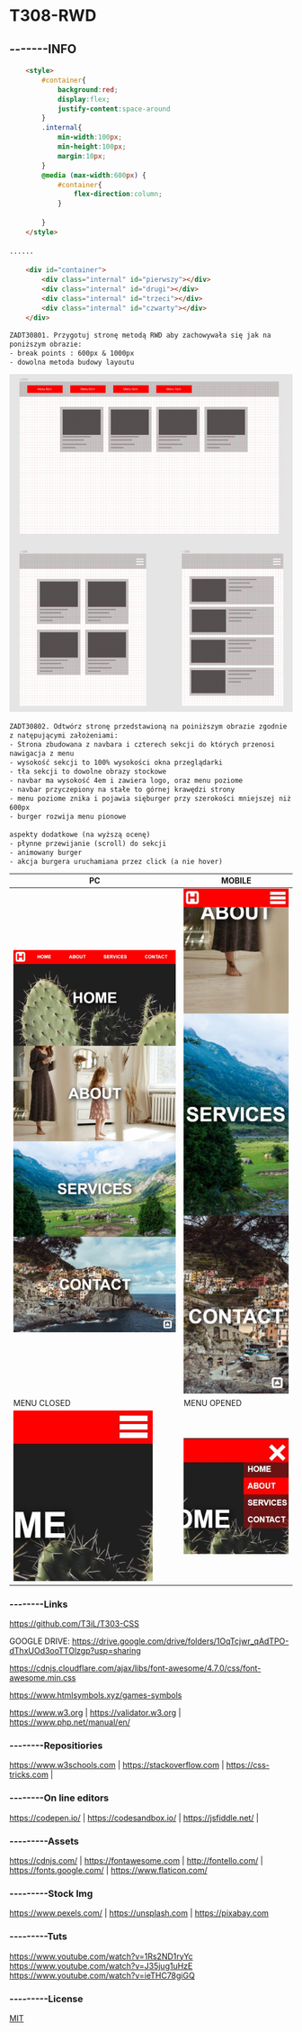 # T308-RWD

## -------INFO

```html
    <style>
        #container{
            background:red;
            display:flex;
            justify-content:space-around
        }
        .internal{
            min-width:100px;
            min-height:100px;
            margin:10px;
        }
        @media (max-width:600px) {
            #container{
                flex-direction:column;
            }
                       
        }
    </style>

......

    <div id="container">
        <div class="internal" id="pierwszy"></div>
        <div class="internal" id="drugi"></div>
        <div class="internal" id="trzeci"></div>
        <div class="internal" id="czwarty"></div>
    </div>
```

```
ZADT30801. Przygotuj stronę metodą RWD aby zachowywała się jak na poniższym obrazie:
- break points : 600px & 1000px
- dowolna metoda budowy layoutu
```

![ZADT308101](ZADT30801-RWD_.JPG)


```
ZADT30802. Odtwórz stronę przedstawioną na poiniższym obrazie zgodnie z natępującymi założeniami:
- Strona zbudowana z navbara i czterech sekcji do których przenosi nawigacja z menu
- wysokość sekcji to 100% wysokości okna przeglądarki
- tła sekcji to dowolne obrazy stockowe
- navbar ma wysokość 4em i zawiera logo, oraz menu poziome
- navbar przyczepiony na stałe to górnej krawędzi strony
- menu poziome znika i pojawia sięburger przy szerokości mniejszej niż 600px
- burger rozwija menu pionowe

aspekty dodatkowe (na wyższą ocenę)
- płynne przewijanie (scroll) do sekcji
- animowany burger
- akcja burgera uruchamiana przez click (a nie hover) 
```

PC|MOBILE
--------------------|-----------------
![RWD_1](RWD_01.JPG)|![RWD_6](RWD_06.JPG) 
MENU CLOSED|MENU OPENED
![RWD_3](RWD_03.JPG)|![RWD_4](RWD_04.JPG) 

### --------Links
https://github.com/T3iL/T303-CSS

GOOGLE DRIVE: https://drive.google.com/drive/folders/1OqTcjwr_qAdTPO-dThxUOd3ooTTOlzgp?usp=sharing

https://cdnjs.cloudflare.com/ajax/libs/font-awesome/4.7.0/css/font-awesome.min.css

https://www.htmlsymbols.xyz/games-symbols

https://www.w3.org | https://validator.w3.org | https://www.php.net/manual/en/
### --------Repositiories
https://www.w3schools.com | https://stackoverflow.com | https://css-tricks.com |
### --------On line editors
https://codepen.io/ | https://codesandbox.io/ | https://jsfiddle.net/ |
### ---------Assets
https://cdnjs.com/ | https://fontawesome.com | http://fontello.com/ | https://fonts.google.com/ | https://www.flaticon.com/
### ---------Stock Img
https://www.pexels.com/ | https://unsplash.com | https://pixabay.com
### ---------Tuts
https://www.youtube.com/watch?v=1Rs2ND1ryYc
https://www.youtube.com/watch?v=J35jug1uHzE
https://www.youtube.com/watch?v=ieTHC78giGQ
### ---------License
[MIT](https://choosealicense.com/licenses/mit/)
